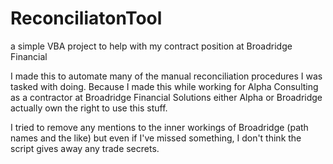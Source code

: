 # ReconciliatonTool
a simple VBA project to help with my contract position at Broadridge Financial

I made this to automate many of the manual reconciliation procedures I was tasked with doing.
Because I made this while working for Alpha Consulting as a contractor at Broadridge Financial Solutions either Alpha or Broadridge actually own the right to use this stuff.

I tried to remove any mentions to the inner workings of Broadridge (path names and the like) but even if I've missed something, I don't think the script gives away any trade secrets.
